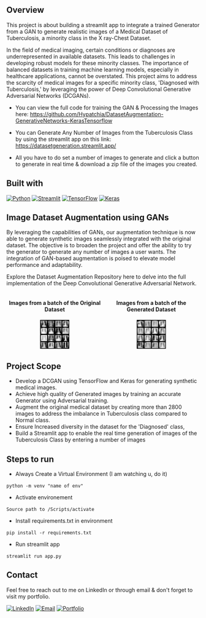 ## Overview

This project is about building a streamlit app to integrate a trained Generator from a GAN to generate realistic images of a Medical Dataset of Tuberculosis, a minority class in the X ray-Chest Dataset.

In the field of medical imaging, certain conditions or diagnoses are underrepresented in available datasets.
This leads to challenges in developing robust models for these minority classes.
The importance of balanced datasets in training machine learning models, especially in healthcare applications, cannot be overstated.
This project aims to address the scarcity of medical images for a specific minority class, 'Diagnosed with Tuberculosis,' by leveraging the power of Deep Convolutional Generative Adversarial Networks (DCGANs).

* You can view the full code for training the GAN & Processing the Images here:
<a href="https://github.com/Hypatchia/DatasetAugmentation-GenerativeNetworks-KerasTensorflow">https://github.com/Hypatchia/DatasetAugmentation-GenerativeNetworks-KerasTensorflow</a>
* You can Generate Any Number of Images from the Tuberculosis Class by using the streamlit app on this link:
<a href="https://datasetgeneration.streamlit.app/">https://datasetgeneration.streamlit.app/</a>

* All you have to do set a number of images to generate and click a button to generate in real time & download a zip file of the images you created.

## Built with

[![Python](https://img.shields.io/badge/Python-3.10%2B-blue?style=flat&logo=python)](https://www.python.org/)
[![Streamlit](https://img.shields.io/badge/Streamlit-0.82.0%2B-FF4B4B?style=flat&logo=streamlit)](https://streamlit.io/)
[![TensorFlow](https://img.shields.io/badge/TensorFlow-2.0%2B-orange?style=flat&logo=tensorflow)](https://www.tensorflow.org/)
[![Keras](https://img.shields.io/badge/Keras-2.4%2B-red?style=flat&logo=keras)](https://keras.io/)

## Image Dataset Augmentation using GANs

By leveraging the capabilities of GANs, our augmentation technique is now able to generate synthetic images seamlessly integrated with the original dataset.
The objective is to broaden the project and offer the ability to try the generator to generate any number of images a user wants.
The integration of GAN-based augmentation is poised to elevate model performance and adaptability.

Explore the Dataset Augmentation Repository here <a> </a> to delve into the full implementation of the Deep Convolutional Generative Adversarial Network.


<div style="display: flex; justify-content: center; align-items: center; flex-wrap: wrap;">
  <div style="flex: 1; text-align: center;">
    <h4>Images from a batch of the Original Dataset</h4>
    <img src="imgs/original_batch.png" alt="Dataset Train & Validation" style="width:30%; height:auto;">
  </div>
  <div style="flex: 1; text-align: center;">
    <h4>Images from a batch of the Generated Dataset</h4>
    <img src="imgs/generated_batch.png" alt="Dataset Train & Validation" style="width:30%; height:auto;">
  </div>
</div>



## Project Scope
- Develop a DCGAN using TensorFlow and Keras for generating synthetic medical images.
- Achieve high quality of Generated images by training an accurate Generator using Adversarial training.
- Augment the original medical dataset by creating more than 2800 images  to address the imbalance in Tuberculosis class compared to Normal class.
- Ensure Increased diversity in the dataset for the 'Diagnosed' class,
- Build a Streamlit app to enable the real time generation of images of the Tuberculosis Class by entering a number of images


## Steps to run 

* Always Create a Virtual Environment (I am watching u, do it)
~~~
python -m venv "name of env"
~~~
* Activate environement
~~~
Source path to /Scripts/activate
~~~
* Install requirements.txt in environment
~~~
pip install -r requirements.txt
~~~

* Run streamlit app
~~~
streamlit run app.py
~~~


## Contact
 Feel free to reach out to me on LinkedIn or through email & don't forget to visit my portfolio.
 
[![LinkedIn](https://img.shields.io/badge/LinkedIn-Connect%20with%20Me-blue?style=flat&logo=linkedin)](https://www.linkedin.com/in/samiabelhaddad/)
[![Email](https://img.shields.io/badge/Email-Contact%20Me-brightgreen?style=flgat&logo=gmail)](mailto:samiamagbelhaddad@gmail.com)
[![Portfolio](https://img.shields.io/badge/Portfolio-Visit%20My%20Portfolio-white?style=flat&logo=website)](https://sambelh.azurewebsites.net/)
